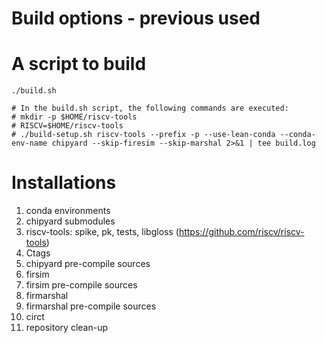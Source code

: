 # Build options - previous used
# A script to build


```{shell}
./build.sh

# In the build.sh script, the following commands are executed:
# mkdir -p $HOME/riscv-tools
# RISCV=$HOME/riscv-tools
# ./build-setup.sh riscv-tools --prefix -p --use-lean-conda --conda-env-name chipyard --skip-firesim --skip-marshal 2>&1 | tee build.log

```

# Installations
1. conda environments
2. chipyard submodules
3. riscv-tools: spike, pk, tests, libgloss (https://github.com/riscv/riscv-tools)
4. Ctags
5. chipyard pre-compile sources
6. firsim
7. firsim pre-compile sources
8. firmarshal
9. firmarshal pre-compile sources
10. circt
11. repository clean-up